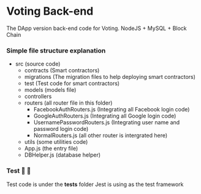 # Voting Back-end

The DApp version back-end code for Voting. NodeJS + MySQL + Block Chain

### Simple file structure explanation

- src (source code)
  - contracts (Smart contractors)
  - migrations (The migration files to help deploying smart contractors)
  - test (Test code for smart contractors)
  - models (models file)
  - controllers
  - routers (all router file in this folder)
    - FacebookAuthRouters.js (Integrating all Facebook login code)
    - GoogleAuthRouters.js (Integrating all Google login code)
    - UsernamePasswordRouters.js (Integrating user name and password login code)
    - NormalRouters.js (all other router is intergrated here)
  - utils (some utilities code)
  - App.js (the entry file)
  - DBHelper.js (database helper)

### Test :tada: :tada:
Test code is under the __tests__ folder
Jest is using as the test framework

